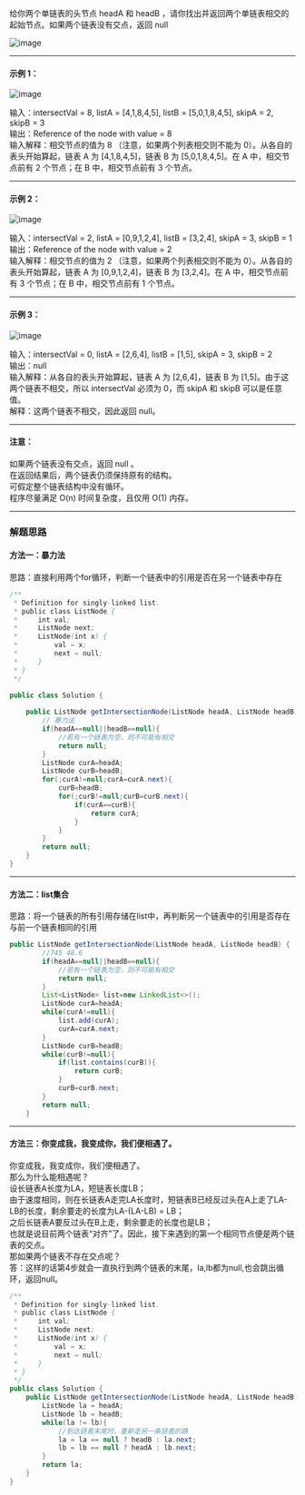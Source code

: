 给你两个单链表的头节点 headA 和 headB ，请你找出并返回两个单链表相交的起始节点。如果两个链表没有交点，返回 null 

![image](https://user-images.githubusercontent.com/56785086/146176164-8bdc6995-06e8-494e-aa94-2082c2012aef.png)

***

#### 示例 1：       
![image](https://user-images.githubusercontent.com/56785086/146176013-48c0d97f-cad3-44ad-8a3d-006dfaa7f41f.png)         

输入：intersectVal = 8, listA = [4,1,8,4,5], listB = [5,0,1,8,4,5], skipA = 2, skipB = 3     
输出：Reference of the node with value = 8      
输入解释：相交节点的值为 8 （注意，如果两个列表相交则不能为 0）。从各自的表头开始算起，链表 A 为 [4,1,8,4,5]，链表 B 为 [5,0,1,8,4,5]。在 A 中，相交节点前有 2 个节点；在 B 中，相交节点前有 3 个节点。 

***

#### 示例 2：       
![image](https://user-images.githubusercontent.com/56785086/146176320-c7e7b5d8-6bc8-4efa-8c66-0c55eddd69fd.png)            

输入：intersectVal = 2, listA = [0,9,1,2,4], listB = [3,2,4], skipA = 3, skipB = 1    
输出：Reference of the node with value = 2      
输入解释：相交节点的值为 2 （注意，如果两个列表相交则不能为 0）。从各自的表头开始算起，链表 A 为 [0,9,1,2,4]，链表 B 为 [3,2,4]。在 A 中，相交节点前有 3 个节点；在 B 中，相交节点前有 1 个节点。

***

#### 示例 3：              
![image](https://user-images.githubusercontent.com/56785086/146176421-86de1b95-de80-46a6-b9d9-2ad2447e6b66.png)           

输入：intersectVal = 0, listA = [2,6,4], listB = [1,5], skipA = 3, skipB = 2      
输出：null       
输入解释：从各自的表头开始算起，链表 A 为 [2,6,4]，链表 B 为 [1,5]。由于这两个链表不相交，所以 intersectVal 必须为 0，而 skipA 和 skipB 可以是任意值。        
解释：这两个链表不相交，因此返回 null。

***

#### 注意：
如果两个链表没有交点，返回 null 。      
在返回结果后，两个链表仍须保持原有的结构。       
可假定整个链表结构中没有循环。      
程序尽量满足 O(n) 时间复杂度，且仅用 O(1) 内存。


****

### 解题思路
#### 方法一：暴力法     
思路：直接利用两个for循环，判断一个链表中的引用是否在另一个链表中存在
```java
/**
 * Definition for singly-linked list.
 * public class ListNode {
 *     int val;
 *     ListNode next;
 *     ListNode(int x) {
 *         val = x;
 *         next = null;
 *     }
 * }
 */
 
public class Solution {

    public ListNode getIntersectionNode(ListNode headA, ListNode headB) {
        // 暴力法
        if(headA==null||headB==null){
            //若有一个链表为空，则不可能有相交
            return null;
        }
        ListNode curA=headA;
        ListNode curB=headB;
        for(;curA!=null;curA=curA.next){
            curB=headB;
            for(;curB!=null;curB=curB.next){
                if(curA==curB){
                    return curA;
                }
            }
        }
        return null;
    }
}
```

***

#### 方法二：list集合     
思路：将一个链表的所有引用存储在list中，再判断另一个链表中的引用是否存在与前一个链表相同的引用
```java
public ListNode getIntersectionNode(ListNode headA, ListNode headB) {
        //745 48.6
        if(headA==null||headB==null){
            //若有一个链表为空，则不可能有相交
            return null;
        }
        List<ListNode> list=new LinkedList<>();
        ListNode curA=headA;
        while(curA!=null){
            list.add(curA);
            curA=curA.next;
        }
        ListNode curB=headB;
        while(curB!=null){
            if(list.contains(curB)){
                return curB;
            }
            curB=curB.next;
        }
        return null;
    }

```

***

#### 方法三：你变成我，我变成你，我们便相遇了。
你变成我，我变成你，我们便相遇了。     
那么为什么能相遇呢？              
设长链表A长度为LA，短链表长度LB；                        
由于速度相同，则在长链表A走完LA长度时，短链表B已经反过头在A上走了LA-LB的长度，剩余要走的长度为LA-(LA-LB) = LB；                     
之后长链表A要反过头在B上走，剩余要走的长度也是LB；                            
也就是说目前两个链表“对齐”了。因此，接下来遇到的第一个相同节点便是两个链表的交点。                        
那如果两个链表不存在交点呢？                 
答：这样的话第4步就会一直执行到两个链表的末尾，la,lb都为null,也会跳出循环，返回null。

```java
/**
 * Definition for singly-linked list.
 * public class ListNode {
 *     int val;
 *     ListNode next;
 *     ListNode(int x) {
 *         val = x;
 *         next = null;
 *     }
 * }
 */
public class Solution {
    public ListNode getIntersectionNode(ListNode headA, ListNode headB) {
        ListNode la = headA;
        ListNode lb = headB;
        while(la != lb){
            //到达链表末尾时，重新走另一条链表的路
            la = la == null ? headB : la.next;
            lb = lb == null ? headA : lb.next;
        }
        return la;
    }
}
```



































